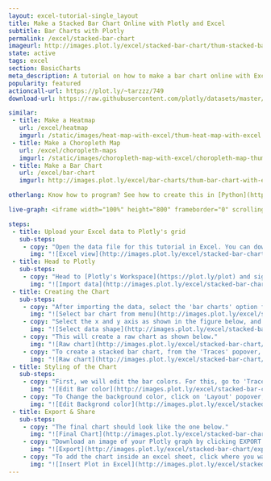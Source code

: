 ```yaml
---
layout: excel-tutorial-single_layout
title: Make a Stacked Bar Chart Online with Plotly and Excel
subtitle: Bar Charts with Plotly
permalink: /excel/stacked-bar-chart
imageurl: http://images.plot.ly/excel/stacked-bar-chart/thum-stacked-bar-chart-1.jpg
state: active
tags: excel
section: BasicCharts
meta_description: A tutorial on how to make a bar chart online with Excel.
popularity: featured
actioncall-url: https://plot.ly/~tarzzz/749
download-url: https://raw.githubusercontent.com/plotly/datasets/master/bar-charts-with-excel.csv

similar:
 - title: Make a Heatmap
   url: /excel/heatmap
   imgurl: /static/images/heat-map-with-excel/thum-heat-map-with-excel.png
 - title: Make a Choropleth Map
   url: /excel/choropleth-maps
   imgurl: /static/images/choropleth-map-with-excel/choropleth-map-thumb.png
 - title: Make a Bar Chart
   url: /excel/bar-chart
   imgurl: http://images.plot.ly/excel/bar-charts/thum-bar-chart-with-excel.png

otherlang: Know how to program? See how to create this in [Python](https://plot.ly/python/bar-charts/) or [R](https://plot.ly/r/bar-charts/).

live-graph: <iframe width="100%" height="800" frameborder="0" scrolling="no" src="https://plot.ly/~tarzzz/762.embed"></iframe>

steps:
 - title: Upload your Excel data to Plotly's grid
   sub-steps:
    - copy: "Open the data file for this tutorial in Excel. You can download the file here in [CSV format](https://raw.githubusercontent.com/plotly/datasets/master/bar-charts-with-excel.csv)"
      img: "![Excel view](http://images.plot.ly/excel/stacked-bar-chart/excel-data-stacked-bar-chart.jpg)"
 - title: Head to Plotly
   sub-steps:
    - copy: "Head to [Plotly's Workspace](https://plot.ly/plot) and sign into your free Plotly account. Go to 'Import', click 'Upload a file', then choose your Excel file to upload. Your Excel file will now open in Plotly's grid. For more about Plotly's grid, see [this tutorial](/add-data-to-the-plotly-grid/)"
      img: "![Import data](http://images.plot.ly/excel/stacked-bar-chart/import-data-stacked-bar-chart.jpg)"
 - title: Creating the Chart
   sub-steps:
    - copy: "After importing the data, select the 'bar charts' option from 'Choose Plot Type' dropdown. "
      img: "![Select bar chart from menu](http://images.plot.ly/excel/stacked-bar-chart/choose-bar-chart-from-menu.jpg)"
    - copy: "Select the x and y axis as shown in the figure below, and then click on the 'Bar Chart' button to create the plot"
      img: "![Select data shape](http://images.plot.ly/excel/stacked-bar-chart/select-data-shape.jpg)"
    - copy: "This will create a raw chart as shown below."
      img: "![Raw chart](http://images.plot.ly/excel/stacked-bar-chart/raw-chart.jpg)"
    - copy: "To create a stacked bar chart, from the 'Traces' popover, go to 'mode' tab, and select 'stack', as shown in figure."
      img: "![Raw chart](http://images.plot.ly/excel/stacked-bar-chart/raw-chart-stacked.jpg)"
 - title: Styling of the Chart
   sub-steps:
    - copy: "First, we will edit the bar colors. For this, go to 'Traces' popover, and select the trace you wish to edit. Then, in the 'style' tab, select the suitable marker color."
      img: "![Edit Bar color](http://images.plot.ly/excel/stacked-bar-chart/edit-bar-color.jpg)"
    - copy: "To Change the background color, click on 'Layout' popover, and select suitable 'Plot Color' from the general tab."
      img: "![Edit Backgrond color](http://images.plot.ly/excel/stacked-bar-chart/change-background-color.jpg)"    
 - title: Export & Share
   sub-steps:
    - copy: "The final chart should look like the one below."
      img: "![Final Chart](http://images.plot.ly/excel/stacked-bar-chart/final-chart.jpg)"
    - copy: "Download an image of your Plotly graph by clicking EXPORT on the toolbar."
      img: "![Export](http://images.plot.ly/excel/stacked-bar-chart/export-image.jpg)"
    - copy: "To add the chart inside an excel sheet, click where you want to insert the picture inside Excel. On the INSERT tab inside Excel, in the ILLUSTRATIONS group, click PICTURE. Locate the Plotly graph image that you downloaded and then double-click it. Notice that we also copy-pasted the Plotly graph link in a cell for easy access to the interactive Plotly version."
      img: "![Insert Plot in Excel](http://images.plot.ly/excel/stacked-bar-chart/insert-stacked-bar-chart-in-excel.jpg)"
---
```

